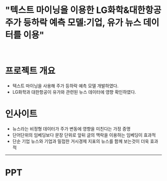 # **"텍스트 마이닝을 이용한 LG화학&대한항공 주가 등하락 예측 모델:기업, 유가 뉴스 데이터를 이용"**
<br>



# **프로젝트 개요**
- 텍스트 마이닝을 사용해 주가 등하락 예측 모델 개발하였다. 
- LG화학과 대한항공이 유가와 관련된 뉴스 데이터에 영향 확인하였다.



# **인사이트**
- 뉴스라는 비정형 데이터가 주가 변동에 영향을 미친다는 가정 증명
- 단어단위의 임베딩보다 문장 단위로 앞뒤 글의 맥락을 이용하는 임베딩이 효과적
- 단순 기업 뉴스와 기업과 밀접한 거시경제 지표의 뉴스를 함께 보는것이 더욱 효과적

---
# **PPT**
